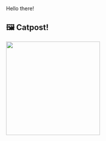 Hello there!



## 🖼️ Catpost!

<sub>
    <img src="https://cdn2.thecatapi.com/images/p_1YTXBEJ.jpg" height="256">
</sub>

